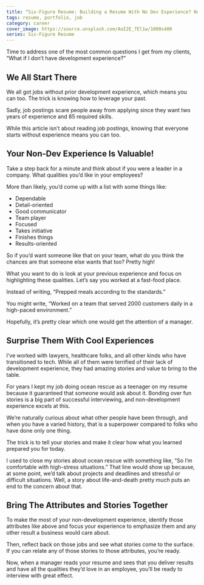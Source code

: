 ```yaml
---
title: “Six-Figure Resume: Building a Resume With No Dev Experience? No Problem!”
tags: resume, portfolio, job
category: career
cover_image: https://source.unsplash.com/AoI2E_7El1w/1000x400
series: Six-Figure Resume
---
```


Time to address one of the most common questions I get from my clients, “What if I don’t have development experience?”

## We All Start There

We all got jobs without prior development experience, which means you can too. The trick is knowing how to leverage your past.

Sadly, job postings scare people away from applying since they want two years of experience and 85 required skills.

While this article isn’t about reading job postings, knowing that everyone starts without experience means you can too.

## Your Non-Dev Experience Is Valuable!

Take a step back for a minute and think about if you were a leader in a company. What qualities you’d like in your employees?

More than likely, you’d come up with a list with some things like:

- Dependable
- Detail-oriented
- Good communicator
- Team player
- Focused
- Takes initiative
- Finishes things
- Results-oriented

So if you’d want someone like that on your team, what do you think the chances are that someone else wants that too? Pretty high!

What you want to do is look at your previous experience and focus on highlighting these qualities. Let’s say you worked at a fast-food place.

Instead of writing, “Prepped meals according to the standards.”

You might write, “Worked on a team that served 2000 customers daily in a high-paced environment.”

Hopefully, it’s pretty clear which one would get the attention of a manager.

## Surprise Them With Cool Experiences

I’ve worked with lawyers, healthcare folks, and all other kinds who have transitioned to tech. While all of them were terrified of their lack of development experience, they had amazing stories and value to bring to the table.

For years I kept my job doing ocean rescue as a teenager on my resume because it guaranteed that someone would ask about it. Bonding over fun stories is a big part of successful interviewing, and non-development experience excels at this.

We’re naturally curious about what other people have been through, and when you have a varied history, that is a superpower compared to folks who have done only one thing.

The trick is to tell your stories and make it clear how what you learned prepared you for today.

I used to close my stories about ocean rescue with something like, “So I’m comfortable with high-stress situations.” That line would show up because, at some point, we’d talk about projects and deadlines and stressful or difficult situations. Well, a story about life-and-death pretty much puts an end to the concern about that.

## Bring The Attributes and Stories Together

To make the most of your non-development experience, identify those attributes like above and focus your experience to emphasize them and any other result a business would care about.

Then, reflect back on those jobs and see what stories come to the surface. If you can relate any of those stories to those attributes, you’re ready.

Now, when a manager reads your resume and sees that you deliver results and have all the qualities they’d love in an employee, you’ll be ready to interview with great effect.